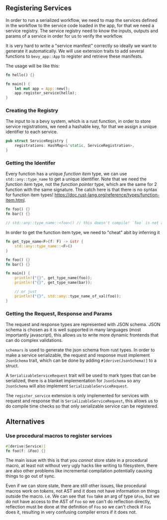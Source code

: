 ## Registering Services

In order to run a serialized workflow, we need to map the services defined in the workflow to the service code loaded in the app, for that we need a service registry. The service registry need to know the inputs, outputs and params of a service in order for us to verify the workflow.

It is very hard to write a "service manifest" correctly so ideally we want to generate it automatically. We will use extension traits to add several functions to `bevy_app::App` to register and retrieve these manifests.

The usage will be like this:

```rs
fn hello() {}

fn main() {
    let mut app = App::new();
    app.register_service(hello);
}
```

### Creating the Registry

The input to is a bevy system, which is a rust function, in order to store service registrations, we need a hashable key, for that we assign a unique identifier to each service.

```rs
pub struct ServiceRegistry {
    registrations: HashMap<&'static, ServiceRegistration>,
}
```

### Getting the Identifer

Every function has a unique *function item* type, we can use `std::any::type_name` to get a unique identifier. Note that we need the *function item* type, not the *function pointer* type, which are the same for 2 function with the same signature. The catch here is that there is no syntax for function item types! https://doc.rust-lang.org/reference/types/function-item.html.

```rs
fn foo() {}
fn bar() {}

// std::any::type_name::<foo>() // this doesn't compile! `foo` is not a type.
```

In order to get the function item type, we need to "cheat" abit by inferring it

```rs
fn get_type_name<F>(f: F) -> &str {
    std::any::type_name::<F>()
}

fn foo() {}
fn bar() {}

fn main() {
    println!("{}", get_type_name(foo));
    println!("{}", get_type_name(bar));

    // or just
    println!("{}", std::any::type_name_of_val(foo));
}
```

### Getting the Request, Response and Params

The request and response types are represented with JSON schema. JSON schema is chosen as it is well supported in many languages (most importantly javascript), this allows us to write more dynamic frontends that can do complex validations.

`schemars` is used to generate the json schema from rust types. In order to make a service serializable, the request and response must implement `JsonSchema` trait, which can be done by adding `#[derive(JsonSchema)]` to a struct.

A `SerializableServiceRequest` trait will be used to mark types that can be serialized, there is a blanket implementation for `JsonSchema` so any `JsonSchema` will also implement `SerializableServiceRequest`.

The `register_service` extension is only implemented for services with request and response that is `SerializableServiceRequest`, this allows us to do compile time checks so that only serializable service can be registered.

## Alternatives

### Use procedural macros to register services

```rs
#[derive(Service)]
fn foo(f: &Foo) {}
```

The main issue with this is that you *cannot* store state in a procedural macro, at least not without very ugly hacks like writing to filesystem, there are also other problems like incremental compilation potentially causing things to go out of sync.

Even if we can store state, there are still other issues, like procedural macros work on *tokens*, not AST and it does not have information on things outside the macro. i.e. We can see that `foo` take an arg of type `&Foo`, but we do not have access to the AST of `Foo` so we can't do reflection directly, reflection must be done at the definition of `Foo` so we can't check if `Foo` does it, resulting in very confusing compiler errors if it does not.
